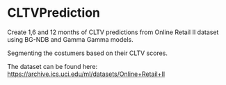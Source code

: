 # CLTVPrediction
Create 1,6 and 12 months of CLTV predictions from Online Retail II dataset using BG-NDB and Gamma Gamma models.

Segmenting the costumers based on their CLTV scores.

The dataset can be found here: https://archive.ics.uci.edu/ml/datasets/Online+Retail+II

